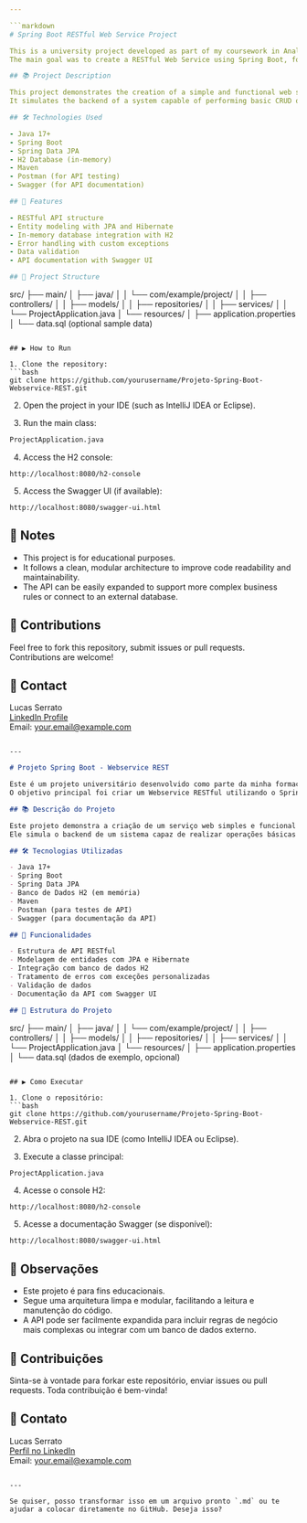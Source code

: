 ```yaml
---

```markdown
# Spring Boot RESTful Web Service Project

This is a university project developed as part of my coursework in Analysis and Systems Development.  
The main goal was to create a RESTful Web Service using Spring Boot, following best practices in API design, architecture, and software development.

## 📚 Project Description

This project demonstrates the creation of a simple and functional web service using the Spring Boot framework.  
It simulates the backend of a system capable of performing basic CRUD operations (Create, Read, Update, Delete) on a set of resources.

## 🛠️ Technologies Used

- Java 17+
- Spring Boot
- Spring Data JPA
- H2 Database (in-memory)
- Maven
- Postman (for API testing)
- Swagger (for API documentation)

## 🚀 Features

- RESTful API structure
- Entity modeling with JPA and Hibernate
- In-memory database integration with H2
- Error handling with custom exceptions
- Data validation
- API documentation with Swagger UI

## 📂 Project Structure

```
src/
├── main/
│   ├── java/
│   │   └── com/example/project/
│   │       ├── controllers/
│   │       ├── models/
│   │       ├── repositories/
│   │       ├── services/
│   │       └── ProjectApplication.java
│   └── resources/
│       ├── application.properties
│       └── data.sql (optional sample data)
```

## ▶️ How to Run

1. Clone the repository:
```bash
git clone https://github.com/yourusername/Projeto-Spring-Boot-Webservice-REST.git
```

2. Open the project in your IDE (such as IntelliJ IDEA or Eclipse).

3. Run the main class:
```bash
ProjectApplication.java
```

4. Access the H2 console:
```
http://localhost:8080/h2-console
```

5. Access the Swagger UI (if available):
```
http://localhost:8080/swagger-ui.html
```

## 📌 Notes

- This project is for educational purposes.
- It follows a clean, modular architecture to improve code readability and maintainability.
- The API can be easily expanded to support more complex business rules or connect to an external database.

## 🤝 Contributions

Feel free to fork this repository, submit issues or pull requests. Contributions are welcome!

## 📧 Contact

Lucas Serrato  
[LinkedIn Profile](https://www.linkedin.com/in/seu-perfil)  
Email: your.email@example.com
```

---
```


```markdown
# Projeto Spring Boot - Webservice REST

Este é um projeto universitário desenvolvido como parte da minha formação em Análise e Desenvolvimento de Sistemas.  
O objetivo principal foi criar um Webservice RESTful utilizando o Spring Boot, seguindo boas práticas de design de API, arquitetura e desenvolvimento de software.

## 📚 Descrição do Projeto

Este projeto demonstra a criação de um serviço web simples e funcional utilizando o framework Spring Boot.  
Ele simula o backend de um sistema capaz de realizar operações básicas de CRUD (Create, Read, Update, Delete) em um conjunto de recursos.

## 🛠️ Tecnologias Utilizadas

- Java 17+
- Spring Boot
- Spring Data JPA
- Banco de Dados H2 (em memória)
- Maven
- Postman (para testes de API)
- Swagger (para documentação da API)

## 🚀 Funcionalidades

- Estrutura de API RESTful
- Modelagem de entidades com JPA e Hibernate
- Integração com banco de dados H2
- Tratamento de erros com exceções personalizadas
- Validação de dados
- Documentação da API com Swagger UI

## 📂 Estrutura do Projeto

```
src/
├── main/
│   ├── java/
│   │   └── com/example/project/
│   │       ├── controllers/
│   │       ├── models/
│   │       ├── repositories/
│   │       ├── services/
│   │       └── ProjectApplication.java
│   └── resources/
│       ├── application.properties
│       └── data.sql (dados de exemplo, opcional)
```

## ▶️ Como Executar

1. Clone o repositório:
```bash
git clone https://github.com/yourusername/Projeto-Spring-Boot-Webservice-REST.git
```

2. Abra o projeto na sua IDE (como IntelliJ IDEA ou Eclipse).

3. Execute a classe principal:
```bash
ProjectApplication.java
```

4. Acesse o console H2:
```
http://localhost:8080/h2-console
```

5. Acesse a documentação Swagger (se disponível):
```
http://localhost:8080/swagger-ui.html
```

## 📌 Observações

- Este projeto é para fins educacionais.
- Segue uma arquitetura limpa e modular, facilitando a leitura e manutenção do código.
- A API pode ser facilmente expandida para incluir regras de negócio mais complexas ou integrar com um banco de dados externo.

## 🤝 Contribuições

Sinta-se à vontade para forkar este repositório, enviar issues ou pull requests. Toda contribuição é bem-vinda!

## 📧 Contato

Lucas Serrato  
[Perfil no LinkedIn](https://www.linkedin.com/in/seu-perfil)  
Email: your.email@example.com
```

---

Se quiser, posso transformar isso em um arquivo pronto `.md` ou te ajudar a colocar diretamente no GitHub. Deseja isso?
